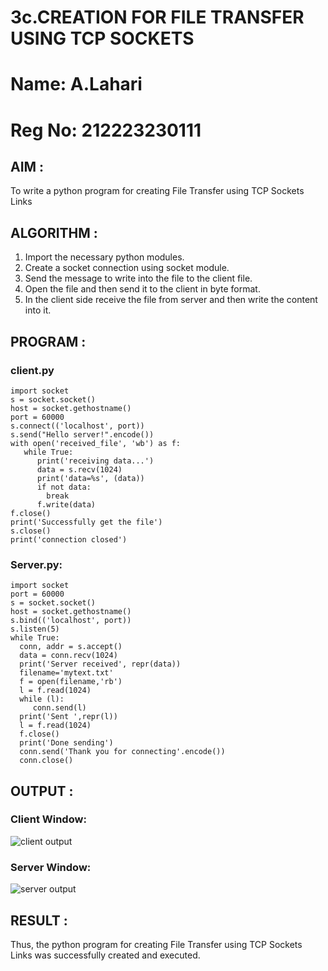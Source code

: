 # 3c.CREATION FOR FILE TRANSFER USING TCP SOCKETS
# Name: A.Lahari
# Reg No: 212223230111
## AIM :
To write a python program for creating File Transfer using TCP Sockets Links
## ALGORITHM :
1. Import the necessary python modules.
2. Create a socket connection using socket module.
3. Send the message to write into the file to the client file.
4. Open the file and then send it to the client in byte format.
5. In the client side receive the file from server and then write the content into it.
## PROGRAM :
### client.py
```
import socket
s = socket.socket()
host = socket.gethostname()
port = 60000
s.connect(('localhost', port))
s.send("Hello server!".encode())
with open('received_file', 'wb') as f:
   while True:
      print('receiving data...')
      data = s.recv(1024)
      print('data=%s', (data))
      if not data:
        break
      f.write(data)
f.close()
print('Successfully get the file')
s.close()
print('connection closed')
```
### Server.py:
```
import socket 
port = 60000 
s = socket.socket() 
host = socket.gethostname() 
s.bind(('localhost', port)) 
s.listen(5) 
while True:
  conn, addr = s.accept() 
  data = conn.recv(1024)
  print('Server received', repr(data))
  filename='mytext.txt'
  f = open(filename,'rb')
  l = f.read(1024)
  while (l):
     conn.send(l)
  print('Sent ',repr(l))
  l = f.read(1024)
  f.close()
  print('Done sending')
  conn.send('Thank you for connecting'.encode())
  conn.close()
```
## OUTPUT :

### Client Window:

![client output](https://github.com/AnnaLahari/3c.FILE_TRANSFER_USING_TCP_SOCKETS/assets/149365425/93dc2540-59e7-4318-b8be-659fa86b70c4)


### Server Window:

![server output](https://github.com/AnnaLahari/3c.FILE_TRANSFER_USING_TCP_SOCKETS/assets/149365425/f1c1b148-5f77-4393-99ca-05284eeb86da)


## RESULT :
Thus, the python program for creating File Transfer using TCP Sockets Links was 
successfully created and executed.
